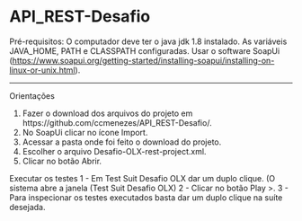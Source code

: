 # API_REST-Desafio

Pré-requisitos:
O computador deve ter o java jdk 1.8 instalado.
As variáveis JAVA_HOME, PATH e CLASSPATH configuradas.
Usar o software SoapUi (https://www.soapui.org/getting-started/installing-soapui/installing-on-linux-or-unix.html).

----------------------------------------------------------------------------------

Orientações
<ol type="1">
  <li>Fazer o download dos arquivos do projeto em https://github.com/ccmenezes/API_REST-Desafio/.</li>
  <li>No SoapUi clicar no ícone Import.</li>
  <li>Acessar a pasta onde foi feito o download do projeto.</li>
  <li>Escolher o arquivo Desafio-OLX-rest-project.xml.</li>
  <li>Clicar no botão Abrir.</li>
  </ol>

Executar os testes
1 - Em Test Suit Desafio OLX dar um duplo clique. (O sistema abre a janela (Test Suit Desafio OLX)
2 - Clicar no botão Play >.
3 - Para inspecionar os testes executados basta dar um duplo clique na suíte desejada.
